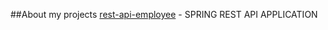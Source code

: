 ##About my projects
[rest-api-employee](https://github.com/reshetovProg/rest-api-employee) - SPRING REST API APPLICATION
